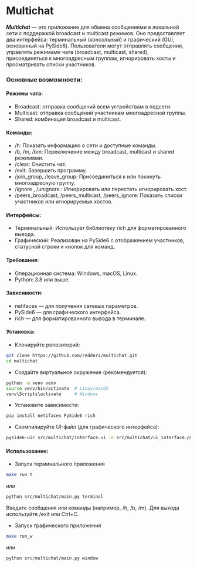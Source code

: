 # Multichat

***Multichat*** — это приложение для обмена сообщениями в локальной сети с поддержкой broadcast и multicast режимов. Оно предоставляет два интерфейса: терминальный (консольный) и графический (GUI, основанный на PySide6). Пользователи могут отправлять сообщения, управлять режимами чата (broadcast, multicast, shared), присоединяться к многоадресным группам, игнорировать хосты и просматривать списки участников.

### Основные возможности:

#### Режимы чата:

- Broadcast: отправка сообщений всем устройствам в подсети.
- Multicast: отправка сообщений участникам многоадресной группы.
- Shared: комбинация broadcast и multicast.


#### Команды:
- /h: Показать информацию о сети и доступные команды.
- /b, /m, /bm: Переключение между broadcast, multicast и shared режимами.
- /clear: Очистить чат.
- /exit: Завершить программу.
- /join_group, /leave_group: Присоединиться к или покинуть многоадресную группу.
- /ignore <IP>, /unignore <IP>: Игнорировать или перестать игнорировать хост.
- /peers_broadcast, /peers_multicast, /peers_ignore: Показать списки участников или игнорируемых хостов.


#### Интерфейсы:

- Терминальный: Использует библиотеку rich для форматированного вывода.
- Графический: Реализован на PySide6 с отображением участников, статусной строки и кнопок для команд.

#### Требования:

- Операционная система: Windows, macOS, Linux.
- Python: 3.8 или выше.

#### Зависимости:

- netifaces — для получения сетевых параметров.
- PySide6 — для графического интерфейса.
- rich — для форматированного вывода в терминале.

#### Установка:

- Клонируйте репозиторий:

```bash
git clone https://github.com/redderi/multichat.git
cd multichat
```

- Создайте виртуальное окружение (рекомендуется):

```bash
python -m venv venv
source venv/bin/activate  # Linux/macOS
venv\Scripts\activate     # Windows
```

- Установите зависимости:

```bash
pip install netifaces PySide6 rich
```

- Скомпилируйте UI-файл (для графического интерфейса):

```bash
pyside6-uic src/multichat/interface.ui -o src/multichat/ui_interface.py
```

#### Использование:

- Запуск терминального приложения

```bash
make run_t
```
или

```bash
python src/multichat/main.py terminal
```

Введите сообщения или команды (например, /h, /b, /m). Для выхода используйте /exit или Ctrl+C.

- Запуск графического приложения

```bash
make run_w
```
или

```bash
python src/multichat/main.py window
```
